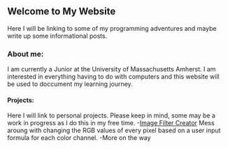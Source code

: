 ## Welcome to My Website

Here I will be linking to some of my programming adventures and maybe write up some informational posts.

### About me:

I am currently a Junior at the University of Massachusetts Amherst. I am interested in everything having to do with computers and
this website will be used to doccument my learning journey.

#### Projects:
Here I will link to personal projects.
Please keep in mind, some may be a work in progress as I do this in my free time.
-[Image Filter Creator](https://newviewgames.github.io/filterCreatorMinimized/) Mess aroung with changing the RGB values of every pixel based on a user input formula for each color channel.
-More on the way
